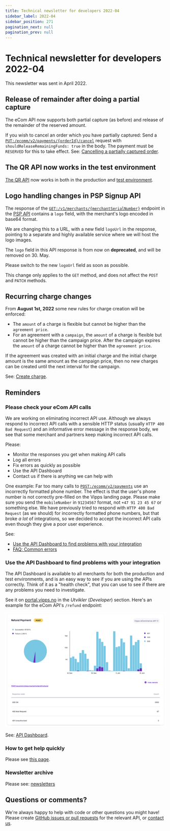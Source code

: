 ```yaml
---
title: Technical newsletter for developers 2022-04
sidebar_label: 2022-04
sidebar_position: 271
pagination_next: null
pagination_prev: null
---
```


# Technical newsletter for developers 2022-04

This newsletter was sent in April 2022.

## Release of remainder after doing a partial capture

The eCom API now supports both partial capture (as before) and
release of the remainder of the reserved amount.

If you wish to cancel an order which you have partially captured: Send a
[`PUT:/ecomm/v2/payments/{orderId}/cancel`](https://developer.vippsmobilepay.com/api/ecom#tag/Vipps-eCom-API/operation/cancelPaymentRequestUsingPUT)
request with `shouldReleaseRemainingFunds: true` in the body.
The payment must be `RESERVED` for this to take effect.
See:
[Cancelling a partially captured order](https://developer.vippsmobilepay.com/docs/APIs/ecom-api/vipps-ecom-api#cancelling-a-partially-captured-order).

## The QR API now works in the test environment

[The QR API](https://developer.vippsmobilepay.com/docs/APIs/qr-api) now works in both in
the production and
[test environment](../test-environment.md).

## Logo handling changes in PSP Signup API

The response of the
[`GET:/v1/merchants/{merchantSerialNumber}`](https://developer.vippsmobilepay.com/api/psp-signup#tag/Merchant/operation/getMerchants)
endpoint in the
[PSP API](https://developer.vippsmobilepay.com/docs/APIs/psp-api)
contains a `logo` field, with the merchant's logo encoded in base64 format.

We are changing this to a URL, with a new field `logoUrl` in the response,
pointing to a separate and highly available service where we will host the logo
images.

The `logo` field in this API response is from now on **deprecated**, and will be removed on 30. May.

Please switch to the new `logoUrl` field as soon as possible.

This change only applies to the `GET` method, and does not affect the `POST` and `PATCH` methods.

## Recurring charge changes

 From **August 1st, 2022** some new rules for charge creation will be enforced:

* The `amount` of a charge is flexible but cannot be higher than the
   `agreement price`.
* For an agreement with a `campaign`, the `amount` of a charge is flexible but
   cannot be higher than the campaign price. After the campaign expires the
  `amount` of a charge cannot be higher than the `agreement price`.

 If the agreement was created with an initial charge and the initial charge
 amount is the same amount as the campaign price, then no new charges can be
 created until the next interval for the campaign.

 See:
 [Create charge](https://developer.vippsmobilepay.com/docs/APIs/recurring-api/vipps-recurring-api#create-charge).

## Reminders

### Please check your eCom API calls

We are working on eliminating incorrect API use. Although we always respond to
incorrect API calls with a sensible HTTP status (usually `HTTP 400 Bad Request`)
and an informative error message in the response body, we see that some merchant
and partners keep making incorrect API calls.

Please:

* Monitor the responses you get when making API calls
* Log all errors
* Fix errors as quickly as possible
* Use the API Dashboard
* Contact us if there is anything we can help with

One example: Far too many calls to
[`POST:/ecomm/v2/payments`](https://developer.vippsmobilepay.com/api/ecom#tag/Vipps-eCom-API/operation/initiatePaymentV3UsingPOST)
use an incorrectly formatted phone number.
The effect is that the user's phone number is not correctly pre-filled on
the Vipps landing page.
Please make sure you send the `mobileNumber` in `91234567` format, not
`+47 91 23 45 67` or something else.
We have previously tried to respond with `HTTP 400 Bad Request` (as we should)
for incorrectly formatted phone numbers, but that broke *a lot*  of integrations,
so we decided to accept the incorrect API calls even though they give a poor
user experience.

See:

* [Use the API Dashboard to find problems with your integration](#use-the-api-dashboard-to-find-problems-with-your-integration)
* [FAQ: Common errors](../knowledge-base/errors.md)

### Use the API Dashboard to find problems with your integration

The API Dashboard is available to all merchants for both the production and test environments,
and is an easy way to see if you are using the APIs correctly.
Think of it as a "health check", that you can use to see if there are any
problems you need to investigate.

See it on
[portal.vipps.no](https://portal.vipps.no)
in the *Utvikler* (*Developer*) section.
Here's an example for the eCom API's `/refund` endpoint:

![API Dashboard example](images/2021-02-api-dashboard-example.png)

See:
[API Dashboard](../developer-resources/api-dashboard.md).

### How to get help quickly

Please see
[this page](https://developer.vippsmobilepay.com/docs/contact).

### Newsletter archive

Please see: [newsletters](https://developer.vippsmobilepay.com/docs/newsletters)

## Questions or comments?

We're always happy to help with code or other questions you might have!
Please create [GitHub issues or pull requests](https://github.com/vippsas)
for the relevant API,
or [contact us](https://developer.vippsmobilepay.com/docs/contact).
